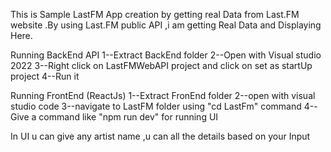 This is Sample LastFM App creation by getting real Data from Last.FM website .By using Last.FM public API ,i am getting Real Data and Displaying Here.

Running BackEnd API
1--Extract BackEnd folder
2--Open with  Visual studio 2022
3--Right click on LastFMWebAPI project  and click on set as startUp project
4--Run it 

Running FrontEnd (ReactJs)
1--Extract FronEnd folder
2--open with visual studio code 
3--navigate to LastFM folder using "cd LastFm" command
4--Give a command like "npm run dev" for running UI

In UI u can give any artist name ,u can all the details based on your Input
